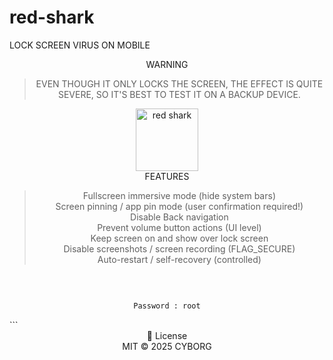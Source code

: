 # red-shark </br>
LOCK SCREEN VIRUS ON MOBILE</br>
<div align="center">
  WARNING
  <blockquote>
    EVEN THOUGH IT ONLY LOCKS THE SCREEN, THE EFFECT IS QUITE SEVERE, SO IT'S BEST TO TEST IT ON A BACKUP DEVICE.
  </blockquote>
</div>
<div align="center">
  <img width="100" height="100" alt="red shark" src="https://github.com/user-attachments/assets/d8ade00e-4260-4e6f-9c3f-38e77ae6830d" /></br>
</div>
<div align="center">
  FEATURES</br>
  <blockquote>
    Fullscreen immersive mode (hide system bars)</br>
    Screen pinning / app pin mode (user confirmation required!)</br>
    Disable Back navigation</br>
    Prevent volume button actions (UI level)</br>
    Keep screen on and show over lock screen</br>
    Disable screenshots / screen recording (FLAG_SECURE)</br>
    Auto-restart / self-recovery (controlled)</br>
  </blockquote></br>
</div>
<div align="center">

```bash

Password : root

```
</div>```
<div align="center">
  📜 License</br>
  MIT © 2025 CYBORG</br>
</div>
